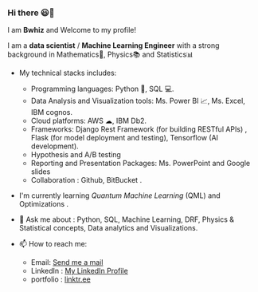### Hi there 😃👋
I am **Bwhiz** and Welcome to my profile!

I am a **data scientist** / **Machine Learning Engineer** with a strong background in Mathematics📐, Physics📚 and Statistics📊

- My technical stacks includes:
  - Programming languages: Python 🐍, SQL 💻.
  - Data Analysis and Visualization tools: Ms. Power BI 📈, Ms. Excel, IBM cognos.
  - Cloud platforms: AWS ☁, IBM Db2.
  - Frameworks: Django Rest Framework (for building RESTful APIs) , Flask (for model deployment and testing), Tensorflow (AI development).
  - Hypothesis and A/B testing
  - Reporting and Presentation Packages: Ms. PowerPoint and Google slides
  - Collaboration : Github, BitBucket .

- I'm currently learning *Quantum Machine Learning* (QML) and Optimizations .

- 💬 Ask me about : Python, SQL, Machine Learning, DRF, Physics & Statistical concepts, Data analytics and Visualizations.

- 📫 How to reach me:
  - Email: [Send me a mail](ejelonubenedict99@gmail.com)
  - LinkedIn : [My LinkedIn Profile](https://www.linkedin.com/in/benedict-ositadinma-ejelonu-367a6218a)
  - portfolio : [linktr.ee](https://linktr.ee/Bwhiz)
